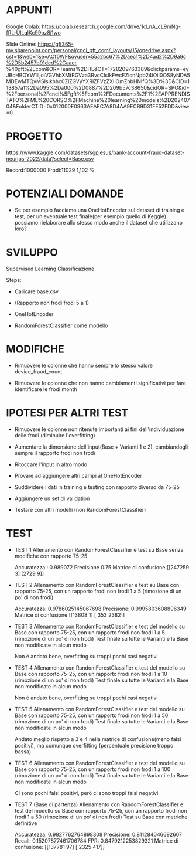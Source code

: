 
# **APPUNTI**
Google Colab:
https://colab.research.google.com/drive/1cLnA_cL9mNg-fRLrUILqlKc99bz8j1wo


Slide Online:
https://gft365-my.sharepoint.com/personal/cnci_gft_com/_layouts/15/onedrive.aspx?csf=1&web=1&e=AOf0WF&ovuser=55a2bc67%2Daec1%2D4ad2%2D9a9c%2D5b2457b91dcd%2Caaer
%40gft%2Ecom&OR=Teams%2DHL&CT=1728209763389&clickparams=eyJBcHBOYW1lIjoiVGVhbXMtRGVza3RvcCIsIkFwcFZlcnNpb24iOiI0OS8yNDA5MDEwMTQyMSIsIkhhc0ZlZGVyYXRlZFVzZXIiOmZhbHNlfQ%3D%3D&CID=113857a1%2Da095%2Da000%2D0887%2D209b57c38650&cidOR=SPO&id=%2Fpersonal%2Fcnci%5Fgft%5Fcom%2FDocuments%2F1%2EAPPRENDISTATO%2FML%20CORSO%2FMachine%20learning%20models%2D20240704&FolderCTID=0x012000E0963AEAEC7A8D4AA9ECB9D31FE52FDD&view=0


# PROGETTO


https://www.kaggle.com/datasets/sgpjesus/bank-account-fraud-dataset-neurips-2022/data?select=Base.csv

Record:1000000
Frodi:11029
1,102 %




# POTENZIALI DOMANDE

- Se per esempio facciamo una OneHotEncoder sul dataset di training e test,
per un eventuale test finale(per esempio quello di Keggle) possiamo rielaborare allo stesso modo anche il dataset che utilizzano loro?




# SVILUPPO

Supervised Learning
Classificazione




Steps:

- Caricare base.csv

- (Rapporto non frodi frodi 5 a 1)

- OneHotEncoder

- RandomForestClassifier come modello




# MODIFICHE

- Rimuovere le colonne che hanno sempre lo stesso valore
device_fraud_count

- Rimuovere le colonne che non hanno cambiamenti significativi per fare identificare le frodi
month




# IPOTESI PER ALTRI TEST


- Rimuovere le colonne non ritenute importanti ai fini dell'individuazione delle frodi (diminuire l'overfitting)
- Aumentare la dimensione dell'input(Base +  Varianti 1 e 2), cambiandogli sempre il rapporto frodi non frodi
- Ritoccare l'input in altro modo

- Provare ad aggiungere altri campi al OneHotEncoder

- Suddividere i dati in training e testing con rapporto diverso da 75-25

- Aggiungere un set di validation

- Testare con altri modelli (non RandomForestClassifier)










# TEST


- TEST 1
    Allenamento con RandomForestClassifier e test su Base senza modifiche con rapporto 75-25

    Accuratezza : 0.989072
    Precisione 0.75
    Matrice di confusione:[[247259    3] [2729       9]]


- TEST 2
Allenamento con RandomForestClassifier e test su Base con rapporto 75-25, con un rapporto frodi non frodi 1 a 5 (rimozione di un po' di non frodi)

    Accuratezza: 0.9786025145067698
    Precisione: 0.9995803608896349
    Matrice di confusione:[[13808     1] [  353  2382]]


- TEST 3
    Allenamento con RandomForestClassifier e test del modello su Base con rapporto 75-25, con un rapporto frodi non frodi 1 a 5 (rimozione di un po' di non frodi)
    Test finale su tutte le Varianti e la Base non modificate in alcun modo

    Non è andato bene, overfitting su troppi pochi casi negativi




- TEST 4
    Allenamento con RandomForestClassifier e test del modello su Base con rapporto 75-25, con un rapporto frodi non frodi 1 a 10 (rimozione di un po' di non frodi)
    Test finale su tutte le Varianti e la Base non modificate in alcun modo

    Non è andato bene, overfitting su troppi pochi casi negativi



- TEST 5
    Allenamento con RandomForestClassifier e test del modello su Base con rapporto 75-25, con un rapporto frodi non frodi 1 a 50 (rimozione di un po' di non frodi)
    Test finale su tutte le Varianti e la Base non modificate in alcun modo

    Andato meglio rispetto a 3 e 4 nella matrice di confusione(meno falsi positivi), ma comunque overfitting (percentuale precisione troppo bassa)





- TEST 6
    Allenamento con RandomForestClassifier e test del modello su Base con rapporto 75-25, con un rapporto frodi non frodi 1 a 100 (rimozione di un po' di non frodi)
    Test finale su tutte le Varianti e la Base non modificate in alcun modo

    Ci sono pochi falsi positivi, però ci sono troppi falsi negativi



- TEST 7 (Base di partenza)
    Allenamento con RandomForestClassifier e test del modello su Base con rapporto 75-25, con un rapporto frodi non frodi 1 a 50 (rimozione di un po' di non frodi)
    Test su Base con metriche definitive

    Accuratezza: 0.9827762764898308
    Precisione: 0.811284046692607
    Recall: 0.15207877461706784
    FPR: 0.8479212253829321
    Matrice di confusione:
    [[137781     97]
    [  2325    417]]

